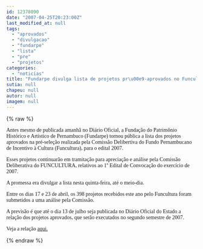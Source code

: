 ```yaml
---
id: 12378090
date: "2007-04-25T20:23:00Z"
last_modified_at: null
tags:
  - "aprovados"
  - "divulgacao"
  - "fundarpe"
  - "lista"
  - "pre"
  - "projetos"
categories:
  - "noticias"
title: "Fundarpe divulga lista de projetos pr\u00e9-aprovados no Funcultura"
sutia: null
chapeu: null
autor: null
imagem: null
---
```

{% raw %}
<p><P><FONT face=Verdana>Antes mesmo de publicada amanhã no Diário Oficial, a Fundação do Patrimônio Histórico e Artístico de Pernambuco (Fundarpe) tornou pública a lista dos projetos aprovados na pré-seleção realizada pela Comissão Delibertiva do Fundo Pernambucano de Incentivo à Cultura (Funcultura), para o edital 2007. </FONT></P></p>
<p><P><FONT face=Verdana>Esses projetos continuarão em tramitação para apreciação e análise pela Comissão Deliberativa do FUNCULTURA, relativos ao 1º Edital de Convocação do exercício de 2007.</FONT></P></p>
<p><P><FONT face=Verdana>A promessa era divulgar a lista nesta quinta-feira, até o meio-dia.</FONT></P></p>
<p><P><FONT face=Verdana>Entre os dias 17 e 23 de abril, os 398 projetos recebidos este ano pelo Funcultura foram submetidos a uma análise pela Comissão. </FONT></P></p>
<p><P><FONT face=Verdana>A previsão é que até o dia 13 de julho seja publicada no Diário Oficial do Estado a relação dos projetos aprovados, que serão executados no segundo semestre de 2007.</FONT></P></p>
<p><P><FONT face=Verdana>Veja a relação <A href=\"https://www.fundarpe.pe.gov.br/\">aqui.</A></FONT></P> </p>
{% endraw %}